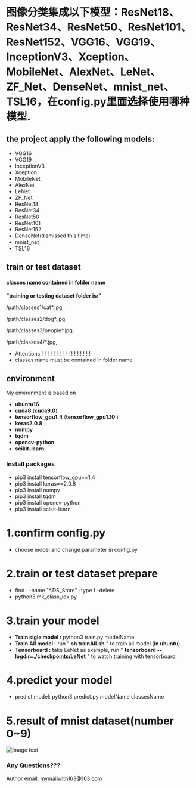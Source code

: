 # 图像分类集成以下模型：ResNet18、ResNet34、ResNet50、ResNet101、ResNet152、VGG16、VGG19、InceptionV3、Xception、MobileNet、AlexNet、LeNet、ZF_Net、DenseNet、mnist_net、TSL16，在config.py里面选择使用哪种模型.

## the project apply the following models:


* VGG16
* VGG19
* InceptionV3
* Xception
* MobileNet
* AlexNet
* LeNet
* ZF_Net
* ResNet18
* ResNet34
* ResNet50
* ResNet101
* ResNet152
* DenseNet(dismissed this time)
* mnist_net
* TSL16


## train or test dataset


####  classes name contained in folder name
__"training or testing dataset folder is:"__

/path/classes1/cat*.jpg,

/path/classes2/dog*.jpg,

/path/classes3/people*.jpg,

/path/classes4/*.jpg,




* Attentions ! ! ! ! ! ! ! ! ! ! ! ! ! ! ! ! !
* classes name must be contained in folder name 

## environment
My environment is based on 
* __ubuntu16__ 
* __cuda8__ (__cuda9.0__)
* __tensorflow_gpu1.4__ (__tensorflow_gpu1.10__ )
* __keras2.0.8__
* __numpy__
* __tqdm__
* __opencv-python__
* __scikit-learn__
### Install packages
* pip3 install tensorflow_gpu==1.4
* pip3 install keras==2.0.8
* pip3 install numpy
* pip3 install tqdm
* pip3 install opencv-python
* pip3 install scikit-learn

# 1.confirm config.py
* choose model and change parameter in config.py

# 2.train or test  dataset prepare
* find . -name "*.DS_Store" -type f -delete
* python3 mk_class_idx.py

# 3.train your model
* __Train sigle model :__  python3 train.py modelName
* __Train All model :__ run " __sh trainAll.sh__ " to train all model (__in ubuntu__)
* __Tensorboard :__ take LeNet as example, run " __tensorboard --logdir=./checkpoints/LeNet__ " to watch training with tensorboard

# 4.predict your model
* predict model: python3 predict.py modelName classesName

# 5.result of mnist dataset(number 0~9)
  ![Image text](https://github.com/tslgithub/image_class/blob/master/resultMNIST.png)

### Any Questions???
Author email: mymailwith163@163.com
